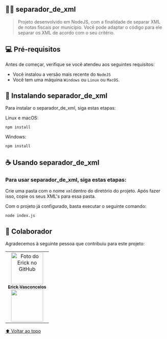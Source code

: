<div id="inicio"></div>

## 👨‍💻 separador_de_xml

> Projeto desenvolvido em NodeJS, com a finalidade de separar XML de notas fiscais por município. Você pode adaptar o código para ele separar os XML de acordo com o seu critério.

## 💻 Pré-requisitos

Antes de começar, verifique se você atendeu aos seguintes requisitos:
* Você instalou a versão mais recente do `NodeJS`
* Você tem uma máquina `Windows` ou `Linux` ou `MacOS`.

## 🚀 Instalando separador_de_xml

Para instalar o separador_de_xml, siga estas etapas:

Linux e macOS:
```
npm install
```

Windows:
```
npm install
```


## ☕ Usando separador_de_xml

### Para usar separador_de_xml, siga estas etapas:

Crie uma pasta com o nome `xml`dentro do diretório do projeto. Após fazer isso, copie os seus XML's para essa pasta.

Com o projeto já configurado, basta executar o seguinte comando:
```
node index.js
```


## 🤝 Colaborador

Agradecemos à seguinte pessoa que contribuiu para este projeto:

<table>
  <tr>
    <td align="center">
      <a href="https://www.linkedin.com/in/erick-vasconcelos-50baa8150/" target="_blank">
        <img src="https://avatars.githubusercontent.com/u/67069017?v=4" width="100px;" alt="Foto do Erick no GitHub"/><br>
        <sub>
          <b>Erick Vasconcelos</b>
        </sub><br>
        <a href="https://www.buymeacoffee.com/erickzaunlab" target="_blank"><img src="https://raw.githubusercontent.com/appcraftstudio/buymeacoffee/master/Images/snapshot-bmc-button.png" width="100px;"></a>
      </a>
    </td>
  </tr>
</table>


[⬆ Voltar ao topo](#inicio)<br>
